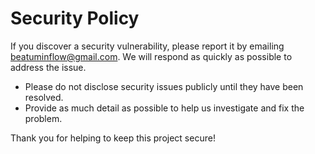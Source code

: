 # Security Policy

If you discover a security vulnerability, please report it by emailing [beatuminflow@gmail.com](mailto:beatuminflow@gmail.com). We will respond as quickly as possible to address the issue.

- Please do not disclose security issues publicly until they have been resolved.
- Provide as much detail as possible to help us investigate and fix the problem.

Thank you for helping to keep this project secure!
